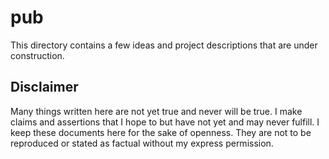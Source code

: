 pub
===

This directory contains a few ideas and project descriptions that are under
construction. 

Disclaimer
----------

Many things written here are not yet true and never will be true. I make claims
and assertions that I hope to but have not yet and may never fulfill. I keep
these documents here for the sake of openness. They are not to be reproduced
or stated as factual without my express permission.
